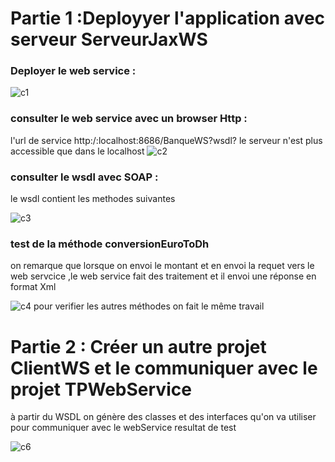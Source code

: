 
# Partie 1 :Deployyer l'application avec serveur ServeurJaxWS

### Deployer le web service :
![c1](https://user-images.githubusercontent.com/82270887/163588617-700b1759-00d2-4563-b320-1de097f23ea9.png)
### consulter le web service avec un browser Http :
l'url de service http:/:localhost:8686/BanqueWS?wsdl?
le serveur n'est plus accessible que dans le localhost
![c2](https://user-images.githubusercontent.com/82270887/163588788-a87cd1e1-b8a0-4261-89e3-504762ff0f75.png)

### consulter le wsdl avec SOAP :
le wsdl contient les methodes suivantes 

![c3](https://user-images.githubusercontent.com/82270887/163589297-657b63ee-3778-4197-9941-f28ce5f11413.png)
### test de la méthode conversionEuroToDh
on remarque que lorsque on envoi le montant et en envoi la requet vers le web servcice ,le web service fait des traitement et il envoi une réponse en format Xml

![c4](https://user-images.githubusercontent.com/82270887/163589597-64d5754a-2998-4f4a-a335-72b65652408b.png)
 pour verifier les autres méthodes on fait le même travail
 # Partie 2 : Créer un autre projet ClientWS et le communiquer avec le projet TPWebService
 à partir du WSDL on génère des classes et des interfaces qu'on va utiliser pour communiquer  avec le webService
 resultat de test 
 
 ![c6](https://user-images.githubusercontent.com/82270887/163591134-5bd05bda-2c48-4715-957a-f2b055d2520f.png)
